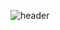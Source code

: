 ![header](https://capsule-render.vercel.app/api?type=waving&color=random&height=300&section=header&text=about&desc=html%20css%20javascript&fontSize=30&descSize=50&descAlignY=68)
